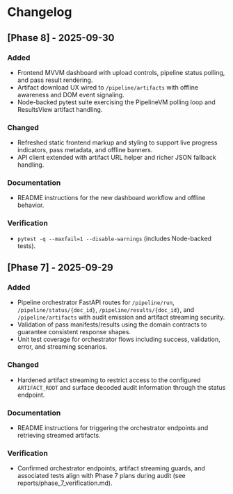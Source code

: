 # Changelog

## [Phase 8] - 2025-09-30
### Added
- Frontend MVVM dashboard with upload controls, pipeline status polling, and pass result rendering.
- Artifact download UX wired to `/pipeline/artifacts` with offline awareness and DOM event signaling.
- Node-backed pytest suite exercising the PipelineVM polling loop and ResultsView artifact handling.

### Changed
- Refreshed static frontend markup and styling to support live progress indicators, pass metadata, and offline banners.
- API client extended with artifact URL helper and richer JSON fallback handling.

### Documentation
- README instructions for the new dashboard workflow and offline behavior.

### Verification
- `pytest -q --maxfail=1 --disable-warnings` (includes Node-backed tests).

## [Phase 7] - 2025-09-29
### Added
- Pipeline orchestrator FastAPI routes for `/pipeline/run`, `/pipeline/status/{doc_id}`, `/pipeline/results/{doc_id}`, and `/pipeline/artifacts` with audit emission and artifact streaming security.
- Validation of pass manifests/results using the domain contracts to guarantee consistent response shapes.
- Unit test coverage for orchestrator flows including success, validation, error, and streaming scenarios.

### Changed
- Hardened artifact streaming to restrict access to the configured `ARTIFACT_ROOT` and surface decoded audit information through the status endpoint.

### Documentation
- README instructions for triggering the orchestrator endpoints and retrieving streamed artifacts.

### Verification
- Confirmed orchestrator endpoints, artifact streaming guards, and associated tests align with Phase 7 plans during audit (see reports/phase_7_verification.md).

